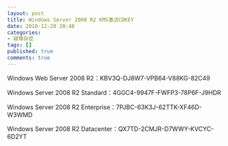 ```yaml
---
layout: post
title: Windows Server 2008 R2 KMS激活CDKEY
date: 2010-12-20 20:48
categories:
- 疑难杂症
tags: []
published: true
comments: true
---
```

Windows Web Server 2008 R2：KBV3Q-DJ8W7-VPB64-V88KG-82C49 

Windows Server 2008 R2 Standard：4GGC4-9947F-FWFP3-78P6F-J9HDR 

Windows Server 2008 R2 Enterprise：7PJBC-63K3J-62TTK-XF46D-W3WMD 

Windows Server 2008 R2 Datacenter：QX7TD-2CMJR-D7WWY-KVCYC-6D2YT
